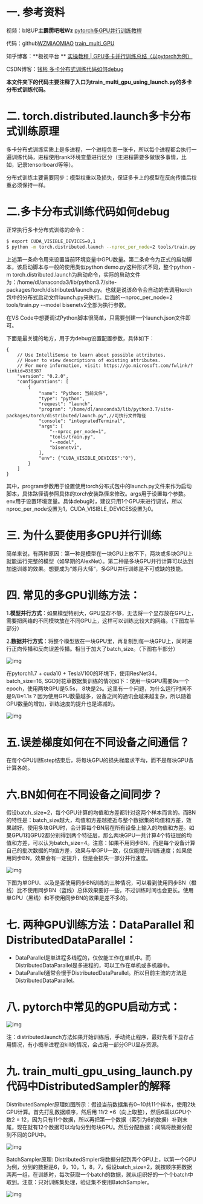 # 一. 参考资料

视频：b站UP主**霹雳吧啦Wz**                                 [pytorch多GPU并行训练教程](https://www.bilibili.com/video/BV1yt4y1e7sZ/?spm_id_from=333.999.0.0&vd_source=2fa3840975cc19817a9a15ddf8a1a81b)

代码：github[WZMIAOMIAO](https://github.com/WZMIAOMIAO/deep-learning-for-image-processing/commits?author=WZMIAOMIAO)                                [train_multi_GPU](https://github.com/WZMIAOMIAO/deep-learning-for-image-processing/tree/master/pytorch_classification/train_multi_GPU)

知乎博客：**极视平台 **  					         [实操教程 | GPU多卡并行训练总结（以pytorch为例）](https://zhuanlan.zhihu.com/p/403339155)

CSDN博客：[钱彬 ](https://qianbin.blog.csdn.net/)                                                  [多卡分布式训练代码如何debug](https://blog.csdn.net/qianbin3200896/article/details/108182504)

**本文件夹下的代码主要注释了入口为train_multi_gpu_using_launch.py的多卡分布式训练代码。**

# 二. torch.distributed.launch多卡分布式训练原理

多卡分布式训练实质上是多进程，一个进程负责一张卡，所以每个进程都会执行一遍训练代码，进程使用rank环境变量进行区分（主进程需要多做很多事情，比如，记录tensorboard等等）。

分布式训练主要需要同步：模型权重以及损失，保证多卡上的模型在反向传播后权重必须保持一样。

# 二.多卡分布式训练代码如何debug

正常执行多卡分布式训练的命令：

```bash
$ export CUDA_VISIBLE_DEVICES=0,1
$ python -m torch.distributed.launch --nproc_per_node=2 tools/train.py --model bisenetv2
```

上述第一条命令用来设置当前环境变量中GPU数量。第二条命令为正式的启动脚本，该启动脚本与一般的使用类似python demo.py这种形式不同，整个python -m torch.distributed.launch为启动命令，实际的启动文件为：/home/dl/anaconda3/lib/python3.7/site-packages/torch/distributed/launch.py。也就是说该命令会自动的去调用torch包中的分布式启动文件launch.py来执行。后面的--nproc_per_node=2 tools/train.py --model bisenetv2全部为执行参数。

在VS Code中想要调试Python脚本很简单，只需要创建一个launch.json文件即可。

下面是最关键的地方，用于为debug设置配置参数，具体如下：

    {
        // Use IntelliSense to learn about possible attributes.
        // Hover to view descriptions of existing attributes.
        // For more information, visit: https://go.microsoft.com/fwlink/?linkid=830387
        "version": "0.2.0",
        "configurations": [ 
            {
                "name": "Python: 当前文件",
                "type": "python",
                "request": "launch",
                "program": "/home/dl/anaconda3/lib/python3.7/site-packages/torch/distributed/launch.py",//可执行文件路径
                "console": "integratedTerminal",
                "args": [
                    "--nproc_per_node=1",
                    "tools/train.py",
                    "--model",
                    "bisenetv1",
                ],
                "env": {"CUDA_VISIBLE_DEVICES":"0"},
            }
        ]
    }
其中，program参数用于设置使用torch分布式包中的launch.py文件来作为启动脚本，具体路径请参照具体的torch安装路径来修改。args用于设置每个参数。env用于设置环境变量。具体debug时，建议只用1个GPU来进行调试，所以nproc_per_node设置为1，CUDA_VISIBLE_DEVICES设置为0。

# 三. **为什么要使用多GPU并行训练**

简单来说，有两种原因：第一种是模型在一块GPU上放不下，两块或多块GPU上就能运行完整的模型（如早期的AlexNet）。第二种是多块GPU并行计算可以达到加速训练的效果。想要成为“炼丹大师“，多GPU并行训练是不可或缺的技能。

# 四. **常见的多GPU训练方法：**

1.**模型并行方式**：如果模型特别大，GPU显存不够，无法将一个显存放在GPU上，需要把网络的不同模块放在不同GPU上，这样可以训练比较大的网络。（下图左半部分）

2.**数据并行方式**：将整个模型放在一块GPU里，再复制到每一块GPU上，同时进行正向传播和反向误差传播。相当于加大了batch_size。（下图右半部分）

![img](assets/ddp_mode.png)

在pytorch1.7 + cuda10 + TeslaV100的环境下，使用ResNet34，batch_size=16, SGD对花草数据集训练的情况如下：使用一块GPU需要9s一个epoch，使用两块GPU是5.5s， 8块是2s。这里有一个问题，为什么运行时间不是9/8≈1.1s ? 因为使用GPU数量越多，设备之间的通讯会越来越复杂，所以随着GPU数量的增加，训练速度的提升也是递减的。

![img](assets/training_time.png)

# 五.**误差梯度如何在不同设备之间通信？**

在每个GPU训练step结束后，将每块GPU的损失梯度求平均，而不是每块GPU各计算各的。

# 六.**BN如何在不同设备之间同步？**

假设batch_size=2，每个GPU计算的均值和方差都针对这两个样本而言的。而BN的特性是：batch_size越大，均值和方差越接近与整个数据集的均值和方差，效果越好。使用多块GPU时，会计算每个BN层在所有设备上输入的均值和方差。如果GPU1和GPU2都分别得到两个特征层，那么两块GPU一共计算4个特征层的均值和方差，可以认为batch_size=4。注意：如果不用同步BN，而是每个设备计算自己的批次数据的均值方差，效果与单GPU一致，仅仅能提升训练速度；如果使用同步BN，效果会有一定提升，但是会损失一部分并行速度。

![img](assets/bn.png)

下图为单GPU、以及是否使用同步BN训练的三种情况，可以看到使用同步BN（橙线）比不使用同步BN（蓝线）总体效果要好一些，不过训练时间也会更长。使用单GPU（黑线）和不使用同步BN的效果是差不多的。

# 七. **两种GPU训练方法：DataParallel 和 DistributedDataParallel：**

- DataParallel是单进程多线程的，仅仅能工作在单机中。而DistributedDataParallel是多进程的，可以工作在单机或多机器中。
- DataParallel通常会慢于DistributedDataParallel。所以目前主流的方法是DistributedDataParallel。

# 八.  **pytorch中常见的GPU启动方式：**

![img](assets/torch_methods.png)

注：distributed.launch方法如果开始训练后，手动终止程序，最好先看下显存占用情况，有小概率进程没kill的情况，会占用一部分GPU显存资源。

# 九. train_multi_gpu_using_launch.py代码中DistributedSampler的解释

DistributedSampler原理如图所示：假设当前数据集有0~10共11个样本，使用2块GPU计算。首先打乱数据顺序，然后用 11/2 =6（向上取整），然后6乘以GPU个数2 = 12，因为只有11个数据，所以再把第一个数据（索引为6的数据）补到末尾，现在就有12个数据可以均匀分到每块GPU。然后分配数据：间隔将数据分配到不同的GPU中。

![img](assets/sampler.png)

BatchSampler原理: DistributedSmpler将数据分配到两个GPU上，以第一个GPU为例，分到的数据是6，9，10，1，8，7，假设batch_size=2，就按顺序把数据两两一组，在训练时，每次获取一个batch的数据，就从组织好的一个个batch中取到。注意：只对训练集处理，验证集不使用BatchSampler。

![img](assets/sampler2.png)

